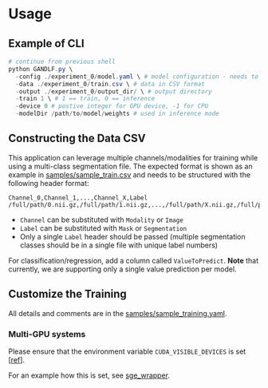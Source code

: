 # Usage

## Example of CLI
```powershell
# continue from previous shell
python GANDLF.py \
  -config ./experiment_0/model.yaml \ # model configuration - needs to be a valid YAML (check syntax using https://yamlchecker.com/)
  -data ./experiment_0/train.csv \ # data in CSV format 
  -output ./experiment_0/output_dir/ \ # output directory
  -train 1 \ # 1 == train, 0 == inference
  -device 0 # postive integer for GPU device, -1 for CPU
  -modelDir /path/to/model/weights # used in inference mode
```

## Constructing the Data CSV

This application can leverage multiple channels/modalities for training while using a multi-class segmentation file. The expected format is shown as an example in [samples/sample_train.csv](../samples/sample_train.csv) and needs to be structured with the following header format:

```csv
Channel_0,Channel_1,...,Channel_X,Label
/full/path/0.nii.gz,/full/path/1.nii.gz,...,/full/path/X.nii.gz,/full/path/segmentation.nii.gz
```

- `Channel` can be substituted with `Modality` or `Image`
- `Label` can be substituted with `Mask` or `Segmentation`
- Only a single `Label` header should be passed (multiple segmentation classes should be in a single file with unique label numbers)

For classification/regression, add a column called `ValueToPredict`. **Note** that currently, we are supporting only a single value prediction per model.

## Customize the Training

All details and comments are in the [samples/sample_training.yaml](../samples/sample_training.yaml).

### Multi-GPU systems

Please ensure that the environment variable `CUDA_VISIBLE_DEVICES` is set [[ref](https://developer.nvidia.com/blog/cuda-pro-tip-control-gpu-visibility-cuda_visible_devices/)].

For an example how this is set, see [sge_wrapper](../samples/sge_wrapper).